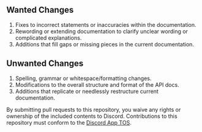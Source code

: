 ## Wanted Changes

1. Fixes to incorrect statements or inaccuracies within the documentation.
2. Rewording or extending documentation to clarify unclear wording or complicated explanations.
3. Additions that fill gaps or missing pieces in the current documentation.

## Unwanted Changes

1. Spelling, grammar or whitespace/formatting changes.
2. Modifications to the overall structure and format of the API docs.
3. Additions that replicate or needlessly restructure current documentation.

By submitting pull requests to this repository, you waive any rights or ownership of the included contents to Discord. Contributions to this repository must conform to the [Discord App TOS](https://discordapp.com/tos).
